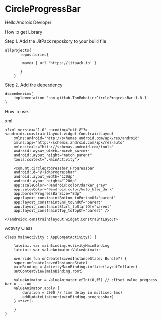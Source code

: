 # CircleProgressBar
Hello Android Devloper 

How to get Library

Step 1. Add the JitPack repository to your build file

	allprojects{
		   repositories{
		
			maven { url 'https://jitpack.io' }
			
		   }
        }
 
Step 2. Add the dependency
 
	dependencies{
		implementation 'com.github.TonRobotic:CircleProgressBar:1.0.1'
	}

 
How to use.

xml

	<?xml version="1.0" encoding="utf-8"?>
	<androidx.constraintlayout.widget.ConstraintLayout
	    xmlns:android="http://schemas.android.com/apk/res/android"
	    xmlns:app="http://schemas.android.com/apk/res-auto"
	    xmlns:tools="http://schemas.android.com/tools"
	    android:layout_width="match_parent"
	    android:layout_height="match_parent"
	    tools:context=".MainActivity">

	    <com.mt.circleprogressbar.Progressbar
		android:id="@+id/progressbar"
		android:layout_width="120dp"
		android:layout_height="120dp"
		app:scaleColor="@android:color/darker_gray"
		app:valueColor="@android:color/holo_blue_dark"
		app:borderProgressBarSize="8dp"
		app:layout_constraintBottom_toBottomOf="parent"
		app:layout_constraintEnd_toEndOf="parent"
		app:layout_constraintStart_toStartOf="parent"
		app:layout_constraintTop_toTopOf="parent" />

	</androidx.constraintlayout.widget.ConstraintLayout>
	
Activity Class

	class MainActivity : AppCompatActivity() {

	    lateinit var mainBinding:ActivityMainBinding
	    lateinit var valueAnimator:ValueAnimator

	    override fun onCreate(savedInstanceState: Bundle?) {
		super.onCreate(savedInstanceState)
		mainBinding = ActivityMainBinding.inflate(layoutInflater)
		setContentView(mainBinding.root)

		valueAnimator = ValueAnimator.ofInt(0,65) // offset value progress bar 0 .. 100 
		valueAnimator.apply {
		    duration = 2000 // time delay in millisec (ms)
		    addUpdateListener(mainBinding.progressbar) 
		}.start()

	    }
	}

